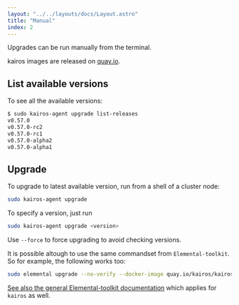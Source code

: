 ```yaml
---
layout: "../../layouts/docs/Layout.astro"
title: "Manual"
index: 2
---
```


Upgrades can be run manually from the terminal.

kairos images are released on [quay.io](https://quay.io/repository/kairos/kairos).

## List available versions

To see all the available versions:

```bash
$ sudo kairos-agent upgrade list-releases
v0.57.0
v0.57.0-rc2
v0.57.0-rc1
v0.57.0-alpha2
v0.57.0-alpha1
```

## Upgrade

To upgrade to latest available version, run from a shell of a cluster node:

```bash
sudo kairos-agent upgrade
```

To specify a version, just run

```bash
sudo kairos-agent upgrade <version>
```

Use `--force` to force upgrading to avoid checking versions.

It is possible altough to use the same commandset from `Elemental-toolkit`. So for example, the following works too:

```bash
sudo elemental upgrade --no-verify --docker-image quay.io/kairos/kairos:opensuse-v1.21.4-22
```

[See also the general Elemental-toolkit documentation](https://rancher.github.io/elemental-toolkit/docs/getting-started/upgrading/#upgrade-to-a-specific-container-image) which applies for `kairos` as well.
